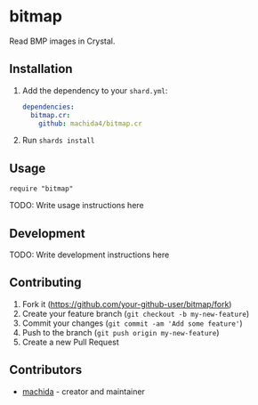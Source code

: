 # bitmap

Read BMP images in Crystal.

## Installation

1. Add the dependency to your `shard.yml`:

   ```yaml
   dependencies:
     bitmap.cr:
       github: machida4/bitmap.cr
   ```

2. Run `shards install`

## Usage

```crystal
require "bitmap"
```

TODO: Write usage instructions here

## Development

TODO: Write development instructions here

## Contributing

1. Fork it (<https://github.com/your-github-user/bitmap/fork>)
2. Create your feature branch (`git checkout -b my-new-feature`)
3. Commit your changes (`git commit -am 'Add some feature'`)
4. Push to the branch (`git push origin my-new-feature`)
5. Create a new Pull Request

## Contributors

- [machida](https://github.com/machida4) - creator and maintainer
